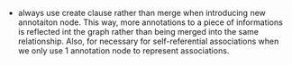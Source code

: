 
- always use create clause rather than merge when introducing new annotaiton node. This way, more annotations to a piece of informations is reflected int the graph rather than being merged into the same relationship. Also, for necessary for self-referential associations when we only use 1 annotation node to represent associations.
